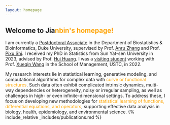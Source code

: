 ```yaml
---
layout: homepage
---
```


## Welcome to Jia<n style="color: orange;">nbin's homepage!

I am currently a [Postdoctoral Associate](https://biostat.duke.edu/profile/jianbin-tan) in the Department of Biostatistics & Bioinformatics, Duke University, supervised by Prof. [Anru Zhang](https://anruzhang.github.io) and Prof. [Pixu Shi](https://pixushi.github.io). I received my PhD in Statistics from Sun Yat-sen University in 2023, advised by Prof. [Hui Huang](http://cfas.ruc.edu.cn/kydw/zzyjy/hh/index.htm). I was a [visiting student](https://statlab905.github.io/author/jianbin-tan/) working with Prof. [Xueqin Wang](https://bs.ustc.edu.cn/english/profile.php?id=650) in the School of Management, USTC, in 2022.

My research interests lie in statistical learning, generative modeling, and computational algorithms for complex data with <span style="color: orange;">curve or functional structures</span>. Such data often exhibit complicated intrinsic dynamics, multi-way dependencies or heterogeneity, noisy or irregular sampling, as well as challenges in high- or even infinite-dimensional settings. To address these, I focus on developing new methodologies for  <span style="color: orange;">statistical learning of functions, differential equations, and operators</span>, supporting effective data analysis in biology, health, epidemiology, and environmental science.
{% include_relative _includes/publications.md %}